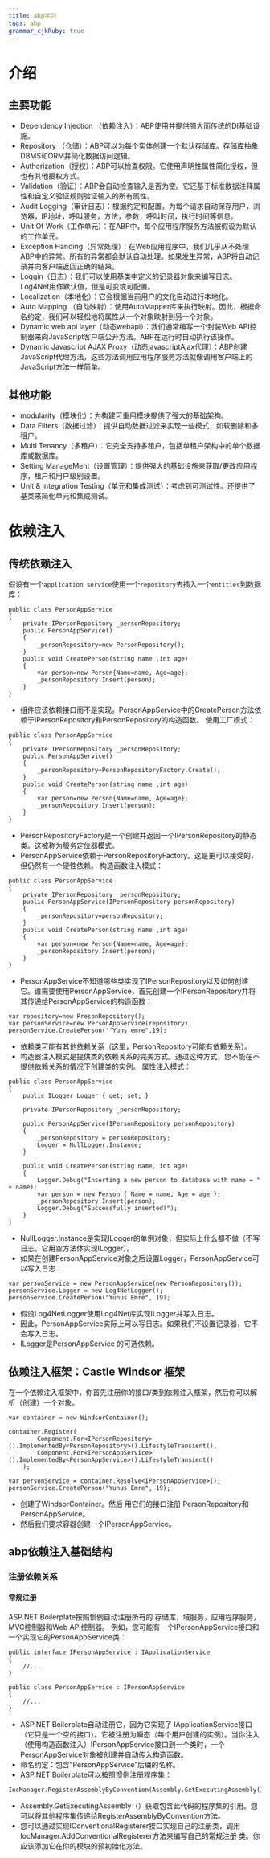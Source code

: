 ```yaml
---
title: abp学习
tags: abp
grammar_cjkRuby: true
---
```


# 介绍
## 主要功能
* Dependency Injection （依赖注入）：ABP使用并提供强大而传统的DI基础设施。
* Repository （仓储）：ABP可以为每个实体创建一个默认存储库。存储库抽象DBMS和ORM并简化数据访问逻辑。
* Authorization（授权）：ABP可以检查权限。它使用声明性属性简化授权，但也有其他授权方式。
* Validation（验证）：ABP会自动检查输入是否为空。它还基于标准数据注释属性和自定义验证规则验证输入的所有属性。
* Audit Logging（审计日志）：根据约定和配置，为每个请求自动保存用户，浏览器，IP地址，呼叫服务，方法，参数，呼叫时间，执行时间等信息。
* Unit Of Work（工作单元）：在ABP中，每个应用程序服务方法被假设为默认的工作单元。
* Exception Handing（异常处理）：在Web应用程序中，我们几乎从不处理ABP中的异常。所有的异常都会默认自动处理。如果发生异常，ABP将自动记录并向客户端返回正确的结果。
* Loggin（日志）：我们可以使用基类中定义的记录器对象来编写日志。Log4Net用作默认值，但是可变或可配置。
* Localization（本地化）：它会根据当前用户的文化自动进行本地化。
* Auto Mapping （自动映射）：使用AutoMapper库来执行映射。因此，根据命名约定，我们可以轻松地将属性从一个对象映射到另一个对象。
* Dynamic web api layer（动态webapi）：我们通常编写一个封装Web API控制器来向JavaScript客户端公开方法。ABP在运行时自动执行该操作。
* Dynamic Javascript AJAX Proxy（动态javascriptAjax代理）：ABP创建JavaScript代理方法，这些方法调用应用程序服务方法就像调用客户端上的JavaScript方法一样简单。
## 其他功能
* modularity（模块化）：为构建可重用模块提供了强大的基础架构。
* Data Filters（数据过滤）：提供自动数据过滤来实现一些模式，如软删除和多租户。
* Multi Tenancy（多租户）：它完全支持多租户，包括单租户架构中的单个数据库或数据库。
* Setting ManageMent（设置管理）：提供强大的基础设施来获取/更改应用程序，租户和用户级别设置。
* Unit & Integration Testing（单元和集成测试）：考虑到可测试性。还提供了基类来简化单元和集成测试。

# 依赖注入
## 传统依赖注入
假设有一个`application service`使用一个`repository`去插入一个`entities`到数据库：
```csharp?linenums
public class PersonAppService
{
	private IPersonRepository _personRepository;
	public PersonAppService()
	{
		_personRepository=new PersonRepository();
	}
	public void CreatePerson(string name ,int age)
	{
		var person=new Person{Name=name, Age=age};
		_personRepository.Insert(person);
	}
}
```
* 组件应该依赖接口而不是实现。PersonAppService中的CreatePerson方法依赖于IPersonRepository和PersonRepository的构造函数。
使用工厂模式：
```csharp?linenums
public class PersonAppService
{
	private IPersonRepository _personRepository;
	public PersonAppService()
	{
		_personRepository=PersonRepositoryFactory.Create();    
	}
	public void CreatePerson(string name ,int age)
	{
		var person=new Person{Name=name, Age=age};
		_personRepository.Insert(person);
	}
}
```
* PersonRepositoryFactory是一个创建并返回一个IPersonRepository的静态类。这被称为服务定位器模式。
* PersonAppService依赖于PersonRepositoryFactory。这是更可以接受的，但仍然有一个硬性依赖。
构造函数注入模式：
```csharp?linenums
public class PersonAppService
{
	private IPersonRepository _personRepository;
	public PersonAppService(IPersonRepository personRepository)
	{
		_personRepository=personRepository;   
	}
	public void CreatePerson(string name ,int age)
	{
		var person=new Person{Name=name, Age=age};
		_personRepository.Insert(person);
	}
}
```
* PersonAppService不知道哪些类实现了IPersonRepository以及如何创建它。谁需要使用PersonAppService，首先创建一个IPersonRepository并将其传递给PersonAppService的构造函数：
```csharp?linenums
var repository=new PresonRepository();
var personService=new PersonAppService(repository);
personService.CreatePerson(''Yuns emre",19);
```
* 依赖类可能有其他依赖关系（这里，PersonRepository可能有依赖关系）。
* 构造器注入模式是提供类的依赖关系的完美方式。通过这种方式，您不能在不提供依赖关系的情况下创建类的实例。
属性注入模式：
```csharp?linenums
public class PersonAppService
{
    public ILogger Logger { get; set; }

    private IPersonRepository _personRepository;

    public PersonAppService(IPersonRepository personRepository)
    {
        _personRepository = personRepository;
        Logger = NullLogger.Instance;
    }

    public void CreatePerson(string name, int age)
    {
        Logger.Debug("Inserting a new person to database with name = " + name);
        var person = new Person { Name = name, Age = age };
        _personRepository.Insert(person);
        Logger.Debug("Successfully inserted!");
    }
}
```
* NullLogger.Instance是实现ILogger的单例对象，但实际上什么都不做（不写日志，它用空方法体实现ILogger）。
* 如果在创建PersonAppService对象之后设置Logger，PersonAppService可以写入日志：
```csharp?linenums
var personService = new PersonAppService(new PersonRepository());
personService.Logger = new Log4NetLogger();
personService.CreatePerson("Yunus Emre", 19);
```
* 假设Log4NetLogger使用Log4Net库实现ILogger并写入日志。
* 因此，PersonAppService实际上可以写日志。如果我们不设置记录器，它不会写入日志。
* ILogger是PersonAppService 的可选依赖。
## 依赖注入框架：Castle Windsor 框架
在一个依赖注入框架中，你首先注册你的接口/类到依赖注入框架，然后你可以解析（创建）一个对象。
```csharp?linenums
var container = new WindsorContainer();

container.Register(
        Component.For<IPersonRepository>().ImplementedBy<PersonRepository>().LifestyleTransient(),
        Component.For<IPersonAppService>().ImplementedBy<PersonAppService>().LifestyleTransient()
    );

var personService = container.Resolve<IPersonAppService>();
personService.CreatePerson("Yunus Emre", 19);
```
* 创建了WindsorContainer。然后 用它们的接口注册 PersonRepository和PersonAppService。
* 然后我们要求容器创建一个IPersonAppService。
## abp依赖注入基础结构
### 注册依赖关系
#### 常规注册
ASP.NET Boilerplate按照惯例自动注册所有的 存储库，域服务，应用程序服务，MVC控制器和Web API控制器。
例如，您可能有一个IPersonAppService接口和一个实现它的PersonAppService类：
```csharp?linenums
public interface IPersonAppService : IApplicationService
{
    //...
}

public class PersonAppService : IPersonAppService
{
    //...
}
```
* ASP.NET Boilerplate自动注册它，因为它实现了 IApplicationService接口（它只是一个空的接口）。它被注册为瞬态（每个用户创建的实例）。当你注入（使用构造函数注入）IPersonAppService接口到一个类时，一个PersonAppService对象被创建并自动传入构造函数。
* 命名约定：包含“PersonAppService”后缀的名称。
* ASP.NET Boilerplate可以按照惯例注册程序集：
```csharp?linenums
IocManager.RegisterAssemblyByConvention(Assembly.GetExecutingAssembly());
```
* Assembly.GetExecutingAssembly（）获取包含此代码的程序集的引用。您可以将其他程序集传递给RegisterAssemblyByConvention方法。
* 您可以通过实现IConventionalRegisterer接口实现自己的注册类，调用 IocManager.AddConventionalRegisterer方法来编写自己的常规注册 类。你应该添加它在你的模块的预初始化方法。